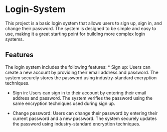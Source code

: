 # Login-System
This project is a basic login system that allows users to sign up, sign in, and change their password. The system is designed to be simple and easy to use, making it a great starting point for building more complex login systems.
<h2>Features</h2>
The login system includes the following features:
* Sign up: Users can create a new account by providing their email address and password. The system securely stores the password using industry-standard encryption techniques.

* Sign in: Users can sign in to their account by entering their email address and password. The system verifies the password using the same encryption techniques used during sign up.

* Change password: Users can change their password by entering their current password and a new password. The system securely updates the password using industry-standard encryption techniques.
